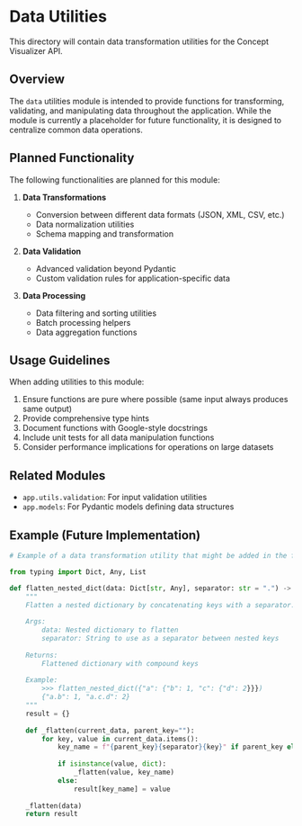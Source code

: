 # Data Utilities

This directory will contain data transformation utilities for the Concept Visualizer API.

## Overview

The `data` utilities module is intended to provide functions for transforming, validating, and manipulating data throughout the application. While the module is currently a placeholder for future functionality, it is designed to centralize common data operations.

## Planned Functionality

The following functionalities are planned for this module:

1. **Data Transformations**
   - Conversion between different data formats (JSON, XML, CSV, etc.)
   - Data normalization utilities
   - Schema mapping and transformation

2. **Data Validation**
   - Advanced validation beyond Pydantic
   - Custom validation rules for application-specific data

3. **Data Processing**
   - Data filtering and sorting utilities
   - Batch processing helpers
   - Data aggregation functions

## Usage Guidelines

When adding utilities to this module:

1. Ensure functions are pure where possible (same input always produces same output)
2. Provide comprehensive type hints
3. Document functions with Google-style docstrings
4. Include unit tests for all data manipulation functions
5. Consider performance implications for operations on large datasets

## Related Modules

- `app.utils.validation`: For input validation utilities
- `app.models`: For Pydantic models defining data structures

## Example (Future Implementation)

```python
# Example of a data transformation utility that might be added in the future

from typing import Dict, Any, List

def flatten_nested_dict(data: Dict[str, Any], separator: str = ".") -> Dict[str, Any]:
    """
    Flatten a nested dictionary by concatenating keys with a separator.
    
    Args:
        data: Nested dictionary to flatten
        separator: String to use as a separator between nested keys
        
    Returns:
        Flattened dictionary with compound keys
        
    Example:
        >>> flatten_nested_dict({"a": {"b": 1, "c": {"d": 2}}})
        {"a.b": 1, "a.c.d": 2}
    """
    result = {}
    
    def _flatten(current_data, parent_key=""):
        for key, value in current_data.items():
            key_name = f"{parent_key}{separator}{key}" if parent_key else key
            
            if isinstance(value, dict):
                _flatten(value, key_name)
            else:
                result[key_name] = value
                
    _flatten(data)
    return result
``` 